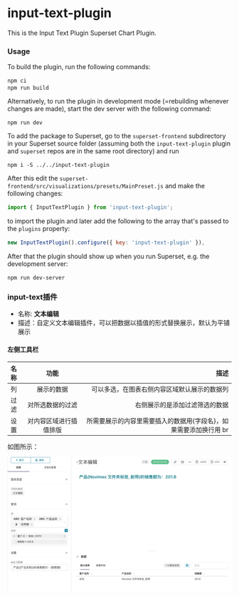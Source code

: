 # input-text-plugin

This is the Input Text Plugin Superset Chart Plugin.

### Usage

To build the plugin, run the following commands:

```
npm ci
npm run build
```

Alternatively, to run the plugin in development mode (=rebuilding whenever changes are made), start the dev server with the following command:

```
npm run dev
```

To add the package to Superset, go to the `superset-frontend` subdirectory in your Superset source folder (assuming both the `input-text-plugin` plugin and `superset` repos are in the same root directory) and run
```
npm i -S ../../input-text-plugin
```

After this edit the `superset-frontend/src/visualizations/presets/MainPreset.js` and make the following changes:

```js
import { InputTextPlugin } from 'input-text-plugin';
```

to import the plugin and later add the following to the array that's passed to the `plugins` property:
```js
new InputTextPlugin().configure({ key: 'input-text-plugin' }),
```

After that the plugin should show up when you run Superset, e.g. the development server:

```
npm run dev-server
```



###    input-text插件

- 名称: **文本编辑**
- 描述：自定义文本编辑插件，可以把数据以插值的形式替换展示，默认为平铺展示
#### 左侧工具栏

| 名称 | 功能 | 描述|
|:----  |:---:|----:|
| 列|展示的数据|可以多选，在图表右侧内容区域默认展示的数据列|
|过滤 | 对所选数据的过滤| 右侧展示的是添加过滤筛选的数据|
| 设置 | 对内容区域进行插值排版| 所需要展示的内容里需要插入的数据用{字段名}，如果需要添加换行用 br |

如图所示：

![图片](./src/images/desc.png)